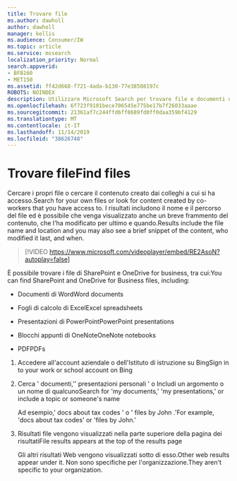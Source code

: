 ```yaml
---
title: Trovare file
ms.author: dawholl
author: dawholl
manager: kellis
ms.audience: Consumer/IW
ms.topic: article
ms.service: mssearch
localization_priority: Normal
search.appverid:
- BFB160
- MET150
ms.assetid: ff42d668-f721-4ada-b130-77e38508197c
ROBOTS: NOINDEX
description: Utilizzare Microsoft Search per trovare file e documenti di Office e le informazioni che verranno visualizzate
ms.openlocfilehash: 6f723f9101bece706545e775be17b7f26033aaae
ms.sourcegitcommit: 21361af7c244ffd6ff8689fd0ff0daa359bf4129
ms.translationtype: MT
ms.contentlocale: it-IT
ms.lasthandoff: 11/14/2019
ms.locfileid: "38626748"
---
```

# <a name="find-files"></a><span data-ttu-id="921ca-103">Trovare file</span><span class="sxs-lookup"><span data-stu-id="921ca-103">Find files</span></span>

<span data-ttu-id="921ca-104">Cercare i propri file o cercare il contenuto creato dai colleghi a cui si ha accesso.</span><span class="sxs-lookup"><span data-stu-id="921ca-104">Search for your own files or look for content created by co-workers that you have access to.</span></span> <span data-ttu-id="921ca-105">I risultati includono il nome e il percorso del file ed è possibile che venga visualizzato anche un breve frammento del contenuto, che l'ha modificato per ultimo e quando.</span><span class="sxs-lookup"><span data-stu-id="921ca-105">Results include the file name and location and you may also see a brief snippet of the content, who modified it last, and when.</span></span>
  
> [!VIDEO https://www.microsoft.com/videoplayer/embed/RE2AsoN?autoplay=false]
  
<span data-ttu-id="921ca-106">È possibile trovare i file di SharePoint e OneDrive for business, tra cui:</span><span class="sxs-lookup"><span data-stu-id="921ca-106">You can find SharePoint and OneDrive for Business files, including:</span></span>
  
- <span data-ttu-id="921ca-107">Documenti di Word</span><span class="sxs-lookup"><span data-stu-id="921ca-107">Word documents</span></span>
    
- <span data-ttu-id="921ca-108">Fogli di calcolo di Excel</span><span class="sxs-lookup"><span data-stu-id="921ca-108">Excel spreadsheets</span></span>
    
- <span data-ttu-id="921ca-109">Presentazioni di PowerPoint</span><span class="sxs-lookup"><span data-stu-id="921ca-109">PowerPoint presentations</span></span>
    
- <span data-ttu-id="921ca-110">Blocchi appunti di OneNote</span><span class="sxs-lookup"><span data-stu-id="921ca-110">OneNote notebooks</span></span>
    
- <span data-ttu-id="921ca-111">PDF</span><span class="sxs-lookup"><span data-stu-id="921ca-111">PDFs</span></span>
    
1. <span data-ttu-id="921ca-112">Accedere all'account aziendale o dell'Istituto di istruzione su Bing</span><span class="sxs-lookup"><span data-stu-id="921ca-112">Sign in to your work or school account on Bing</span></span>
    
2. <span data-ttu-id="921ca-113">Cerca ' documenti,'' presentazioni personali ' o Includi un argomento o un nome di qualcuno</span><span class="sxs-lookup"><span data-stu-id="921ca-113">Search for 'my documents,' 'my presentations,' or include a topic or someone's name</span></span>
    
    <span data-ttu-id="921ca-114">Ad esempio,' docs about tax codes ' o ' files by John .'</span><span class="sxs-lookup"><span data-stu-id="921ca-114">For example, 'docs about tax codes' or 'files by John.'</span></span>
    
3. <span data-ttu-id="921ca-115">Risultati file vengono visualizzati nella parte superiore della pagina dei risultati</span><span class="sxs-lookup"><span data-stu-id="921ca-115">File results appears at the top of the results page</span></span>
    
    <span data-ttu-id="921ca-116">Gli altri risultati Web vengono visualizzati sotto di esso.</span><span class="sxs-lookup"><span data-stu-id="921ca-116">Other web results appear under it.</span></span> <span data-ttu-id="921ca-117">Non sono specifiche per l'organizzazione.</span><span class="sxs-lookup"><span data-stu-id="921ca-117">They aren't specific to your organization.</span></span>


